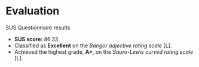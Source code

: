 # Evaluation

<p class='slide-subtitle'>SUS Questionnaire results</p>

<div class='section-wrapper'>
  <ul class='flex-list'>
    <li>
      <strong>SUS score:</strong> 86.33
    </li>
    <li>
      Classified as <strong>Excellent</strong> on the <em>Bangor adjective rating scale</em> [L].
    </li>
    <li>
      Achieved the highest grade, <strong>A+</strong>, on the <em>Sauro-Lewis curved rating scale</em> [L].
    </li>
  </ul>
</div>
